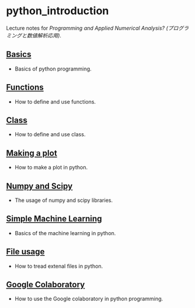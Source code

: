 # python_introduction
Lecture notes for *Programming and Applied Numerical Analysis? (プログラミングと数値解析応用)*.

## [Basics](basic.md)
* Basics of python programming.

## [Functions](function.md)
* How to define and use functions.

## [Class](class.md)
* How to define and use class.

## [Making a plot](plot.md)
* How to make a plot in python.

## [Numpy and Scipy](numpy.md)
* The usage of numpy and scipy libraries.

## [Simple Machine Learning](machine_learning.md)
* Basics of the machine learning in python.

## [File usage](file.md)
* How to tread extenal files in python.

## [Google Colaboratory](google_colab.md)
* How to use the Google colaboratory in python programming.
